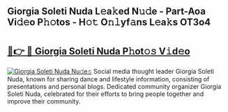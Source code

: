 ## Giorgia Soleti Nuda L𝚎a𝚔ed N𝚞𝚍e - Part-Aoa Vi𝚍𝚎o P𝚑𝚘tos - H𝚘𝚝 O𝚗𝚕yf𝚊ns L𝚎a𝚔s OT3o4

# <h2><a href="http://kf4e1ng.oniu.top/?m=Giorgia+Soleti+Nuda">🔗👉 🔴 Giorgia Soleti Nuda P𝚑ot𝚘𝚜 V𝚒d𝚎o</a></h2>

[![Giorgia Soleti Nuda Nu𝚍e𝚜](https://i.imgur.com/0qMVB7G.gif)](http://kf4e1ng.oniu.top/?m=Giorgia+Soleti+Nuda)
Social media thought leader Giorgia Soleti Nuda, known for sharing dance and lifestyle information, consisting of presentations and personal blogs. Dedicated community organizer Giorgia Soleti Nuda, celebrated for their efforts to bring people together and improve their community.  
